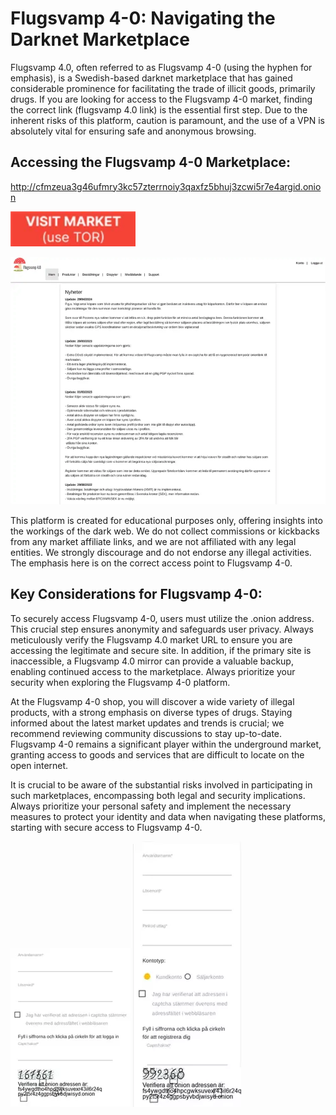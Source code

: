 # Flugsvamp 4-0: Navigating the Darknet Marketplace

Flugsvamp 4.0, often referred to as Flugsvamp 4-0 (using the hyphen for emphasis), is a Swedish-based darknet marketplace that has gained considerable prominence for facilitating the trade of illicit goods, primarily drugs. If you are looking for access to the Flugsvamp 4-0 market, finding the correct link (flugsvamp 4.0 link) is the essential first step. Due to the inherent risks of this platform, caution is paramount, and the use of a VPN is absolutely vital for ensuring safe and anonymous browsing.

## Accessing the Flugsvamp 4-0 Marketplace:

http://cfmzeua3g46ufmry3kc57zterrnoiy3qaxfz5bhuj3zcwi5r7e4argid.onion

[<img src="/gallery/back.webp" width="200">](http://cfmzeua3g46ufmry3kc57zterrnoiy3qaxfz5bhuj3zcwi5r7e4argid.onion)

<a href="http://cfmzeua3g46ufmry3kc57zterrnoiy3qaxfz5bhuj3zcwi5r7e4argid.onion"><img src="/gallery/media.webp" alt="image" style="max-width: 100%;"></a>

This platform is created for educational purposes only, offering insights into the workings of the dark web. We do not collect commissions or kickbacks from any market affiliate links, and we are not affiliated with any legal entities. We strongly discourage and do not endorse any illegal activities. The emphasis here is on the correct access point to Flugsvamp 4-0.

## Key Considerations for Flugsvamp 4-0:

To securely access Flugsvamp 4-0, users must utilize the .onion address. This crucial step ensures anonymity and safeguards user privacy. Always meticulously verify the Flugsvamp 4.0 market URL to ensure you are accessing the legitimate and secure site. In addition, if the primary site is inaccessible, a Flugsvamp 4.0 mirror can provide a valuable backup, enabling continued access to the marketplace. Always prioritize your security when exploring the Flugsvamp 4-0 platform.

At the Flugsvamp 4-0 shop, you will discover a wide variety of illegal products, with a strong emphasis on diverse types of drugs. Staying informed about the latest market updates and trends is crucial; we recommend reviewing community discussions to stay up-to-date. Flugsvamp 4-0 remains a significant player within the underground market, granting access to goods and services that are difficult to locate on the open internet.

It is crucial to be aware of the substantial risks involved in participating in such marketplaces, encompassing both legal and security implications. Always prioritize your personal safety and implement the necessary measures to protect your identity and data when navigating these platforms, starting with secure access to Flugsvamp 4-0.

<a href="http://cfmzeua3g46ufmry3kc57zterrnoiy3qaxfz5bhuj3zcwi5r7e4argid.onion"><img src="/gallery/close.webp" alt="image" style="max-width: 100%;"></a>  <a href="http://cfmzeua3g46ufmry3kc57zterrnoiy3qaxfz5bhuj3zcwi5r7e4argid.onion"><img src="/gallery/column.webp" alt="image" style="max-width: 100%;"></a>
